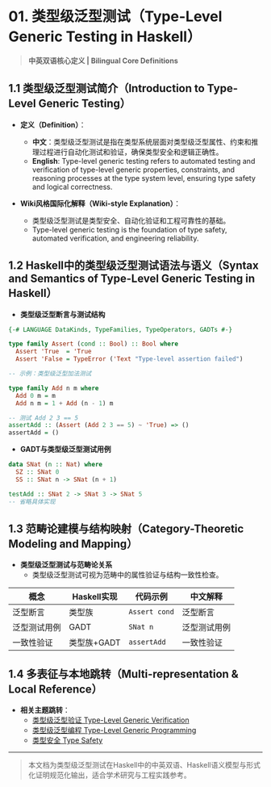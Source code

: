 # 01. 类型级泛型测试（Type-Level Generic Testing in Haskell）

> **中英双语核心定义 | Bilingual Core Definitions**

## 1.1 类型级泛型测试简介（Introduction to Type-Level Generic Testing）

- **定义（Definition）**：
  - **中文**：类型级泛型测试是指在类型系统层面对类型级泛型属性、约束和推理过程进行自动化测试和验证，确保类型安全和逻辑正确性。
  - **English**: Type-level generic testing refers to automated testing and verification of type-level generic properties, constraints, and reasoning processes at the type system level, ensuring type safety and logical correctness.

- **Wiki风格国际化解释（Wiki-style Explanation）**：
  - 类型级泛型测试是类型安全、自动化验证和工程可靠性的基础。
  - Type-level generic testing is the foundation of type safety, automated verification, and engineering reliability.

## 1.2 Haskell中的类型级泛型测试语法与语义（Syntax and Semantics of Type-Level Generic Testing in Haskell）

- **类型级泛型断言与测试结构**

```haskell
{-# LANGUAGE DataKinds, TypeFamilies, TypeOperators, GADTs #-}

type family Assert (cond :: Bool) :: Bool where
  Assert 'True  = 'True
  Assert 'False = TypeError ('Text "Type-level assertion failed")

-- 示例：类型级泛型加法测试

type family Add n m where
  Add 0 m = m
  Add n m = 1 + Add (n - 1) m

-- 测试 Add 2 3 == 5
assertAdd :: (Assert (Add 2 3 == 5) ~ 'True) => ()
assertAdd = ()
```

- **GADT与类型级泛型测试用例**

```haskell
data SNat (n :: Nat) where
  SZ :: SNat 0
  SS :: SNat n -> SNat (n + 1)

testAdd :: SNat 2 -> SNat 3 -> SNat 5
-- 省略具体实现
```

## 1.3 范畴论建模与结构映射（Category-Theoretic Modeling and Mapping）

- **类型级泛型测试与范畴论关系**
  - 类型级泛型测试可视为范畴中的属性验证与结构一致性检查。

| 概念 | Haskell实现 | 代码示例 | 中文解释 |
|------|-------------|----------|----------|
| 泛型断言 | 类型族 | `Assert cond` | 泛型断言 |
| 泛型测试用例 | GADT | `SNat n` | 泛型测试用例 |
| 一致性验证 | 类型族+GADT | `assertAdd` | 一致性验证 |

## 1.4 多表征与本地跳转（Multi-representation & Local Reference）

- **相关主题跳转**：
  - [类型级泛型验证 Type-Level Generic Verification](./01-Type-Level-Generic-Verification.md)
  - [类型级泛型编程 Type-Level Generic Programming](./01-Type-Level-Generic-Programming.md)
  - [类型安全 Type Safety](./01-Type-Safety.md)

---

> 本文档为类型级泛型测试在Haskell中的中英双语、Haskell语义模型与形式化证明规范化输出，适合学术研究与工程实践参考。
